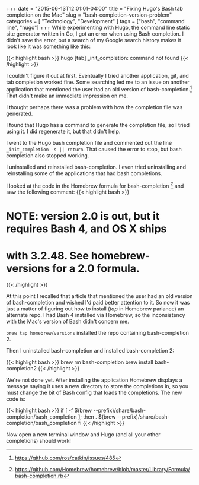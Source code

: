 +++
date = "2015-06-13T12:01:01-04:00"
title = "Fixing Hugo's Bash tab completion on the Mac"
slug = "bash-completion-version-problem"
categories = [
    "Technology",
    "Development"
]
tags = ["bash", "command line", "hugo"]
+++
While experimenting with Hugo, the command line static site generator written in Go, I got an error when using Bash completion. I didn't save the error, but a search of my Google search history makes it look like it was something like this: 

{{< highlight bash >}}
hugo [tab] _init_completion: command not found
{{< /highlight >}}

I couldn't figure it out at first. Eventually I tried another application, git, and tab completion worked fine. Some searching led me to an issue on another application that mentioned the user had an old version of bash-completion.[^1] That didn't make an immediate impression on me. 

[^1]: https://github.com/ros/catkin/issues/485

I thought perhaps there was a problem with how the completion file was generated. 

I found that Hugo has a command to generate the completion file, so I tried using it. I did regenerate it, but that didn't help.

I went to the Hugo bash completion file and commented out the line `_init_completion -s || return`. That caused the error to stop, but bash completion also stopped working. 

I uninstalled and reinstalled bash-completion. I even tried uninstalling and reinstalling some of the applications that had bash completions.

I looked at the code in the Homebrew formula for bash-completion [^2] and saw the following comment:
{{< highlight bash >}}
# NOTE: version 2.0 is out, but it requires Bash 4, and OS X ships
# with 3.2.48. See homebrew-versions for a 2.0 formula.
{{< /highlight >}}

[^2]: https://github.com/Homebrew/homebrew/blob/master/Library/Formula/bash-completion.rb

At this point I recalled that article that mentioned the user had an old version of bash-completion and wished I'd paid better attention to it. So now it was just a matter of figuring out how to install (*tap* in Homebrew parlance) an alternate repo.  I had Bash 4 installed via Homebrew, so the inconsistency with the Mac's version of Bash didn't concern me.

`brew tap homebrew/versions` installed the repo containing bash-completion 2.

Then I uninstalled bash-completion and installed bash-completion 2:

{{< highlight bash >}}
brew rm bash-completion
brew install bash-completion2
{{< /highlight >}}

We're not done yet. After installing the application Homebrew displays a message saying it uses a new  directory to store the completions in, so you must change the bit of Bash config that loads the completions. The new code is:

{{< highlight bash >}}
if [ -f $(brew --prefix)/share/bash-completion/bash_completion ]; then
    . $(brew --prefix)/share/bash-completion/bash_completion
fi
{{< /highlight >}}

Now open a new terminal window and Hugo (and all your other completions) should work!
